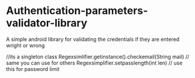 # Authentication-parameters-validator-library
A simple android library for validating the credentials if they are entered wright or wrong 


//its  a  singleton class
Regexsimlifier.getinstance().checkemail(String mail)
// same you can use for others
Regexsimplifier.setpasslength(int len) // use this for password limit
